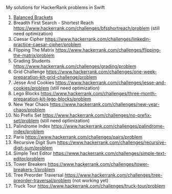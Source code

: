 My solutions for HackerRank problems in Swift

1. [Balanced Brackets](https://www.hackerrank.com/challenges/balanced-brackets/problem)
2. Breadth First Search - Shortest Reach https://www.hackerrank.com/challenges/bfsshortreach/problem (still need optimization)
3. Caesar Cipher https://www.hackerrank.com/challenges/linkedin-practice-caesar-cipher/problem
4. Flipping The Matrix https://www.hackerrank.com/challenges/flipping-the-matrix/problem
5. Grading Students https://www.hackerrank.com/challenges/grading/problem
6. Grid Challenge https://www.hackerrank.com/challenges/one-week-preparation-kit-grid-challenge/problem
7. Jesse And Cookies https://www.hackerrank.com/challenges/jesse-and-cookies/problem (still need optimization)
8. Lego Blocks https://www.hackerrank.com/challenges/three-month-preparation-kit-lego-blocks/problem
9. New Year Chaos https://www.hackerrank.com/challenges/new-year-chaos/problem
10. No Prefix Set https://www.hackerrank.com/challenges/no-prefix-set/problem (still need optimization)
11. Palindrome Index https://www.hackerrank.com/challenges/palindrome-index/problem
12. Paris https://www.hackerrank.com/challenges/pairs/problem
13. Recursive Digit Sum https://www.hackerrank.com/challenges/recursive-digit-sum/problem
14. Simple Text Editor https://www.hackerrank.com/challenges/simple-text-editor/problem
15. Tower Breakers https://www.hackerrank.com/challenges/tower-breakers-1/problem
16. Tree Preorder Traversal https://www.hackerrank.com/challenges/tree-preorder-traversal/problem (not working yet)
17. Truck Tour https://www.hackerrank.com/challenges/truck-tour/problem
